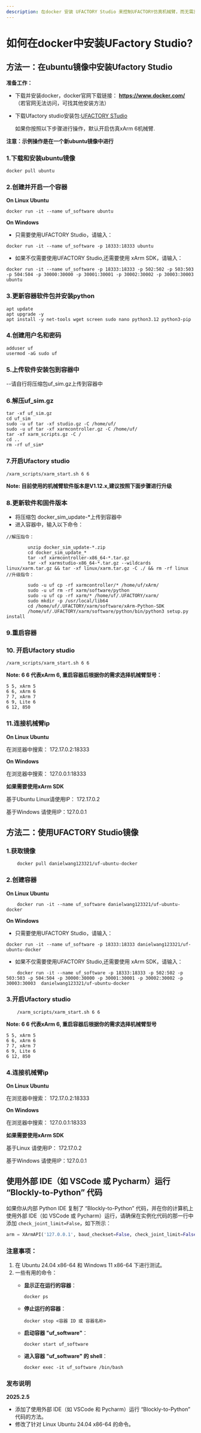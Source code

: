 ```yaml
---
description: 在docker 安装 UFACTORY Studio 来控制UFACTORY仿真机械臂，而无需真正的机械臂！
---
```


# 如何在docker中安装UFactory Studio?

## 方法一：在ubuntu镜像中安装Ufactory Studio

**准备工作：**

* 下载并安装docker，docker官网下载链接： **https://www.docker.com/** （若官网无法访问，可找其他安装方法）
*   下载Ufactory studio安装包:[UFACTORY STudio](https://share.weiyun.com/R2aq65N4)

    如果你按照以下步骤进行操作，默认开启仿真xArm 6机械臂.

**注意：示例操作是在一个新ubuntu镜像中进行**

### 1.下载和安装ubuntu镜像

```
docker pull ubuntu
```

### 2.创建并开启一个容器

**On Linux Ubuntu**

```
docker run -it --name uf_software ubuntu
```

**On Windows**

* 只需要使用UFACTORY Studio，请输入：

```
docker run -it --name uf_software -p 18333:18333 ubuntu
```

* 如果不仅需要使用UFACTORY Studio,还需要使用 xArm SDK，请输入：

```
docker run -it --name uf_software -p 18333:18333 -p 502:502 -p 503:503 -p 504:504 -p 30000:30000 -p 30001:30001 -p 30002:30002 -p 30003:30003  ubuntu
```

### 3.更新容器软件包并安装python

```
apt update 
apt upgrade -y 
apt install -y net-tools wget screen sudo nano python3.12 python3-pip
```

### 4.创建用户名和密码

```
adduser uf 
usermod -aG sudo uf 
```

### 5.上传软件安装包到容器中

\--请自行将压缩包uf\_sim.gz上传到容器中

### 6.解压uf\_sim.gz

```
tar -xf uf_sim.gz 
cd uf_sim
sudo -u uf tar -xf studio.gz -C /home/uf/ 
sudo -u uf tar -xf xarmcontroller.gz -C /home/uf/ 
tar -xf xarm_scripts.gz -C / 
cd .. 
rm -rf uf_sim* 
```

### 7.开启Ufactory studio

```
/xarm_scripts/xarm_start.sh 6 6
```

**Note: 目前使用的机械臂软件版本是V1.12.x,建议按照下面步骤进行升级**

### 8.更新软件和固件版本

* 将压缩包 docker\_sim\_update-\*上传到容器中
* 进入容器中，输入以下命令：

```
//解压指令：

        unzip docker_sim_update-*.zip
        cd docker_sim_update_*
        tar -xf xarmcontroller-x86_64-*.tar.gz
        tar -xf xarmstudio-x86_64-*.tar.gz --wildcards linux/xarm.tar.gz && tar -xf linux/xarm.tar.gz -C ./ && rm -rf linux
//升级指令：

        sudo -u uf cp -rf xarmcontroller/* /home/uf/xArm/
        sudo -u uf rm -rf xarm/software/python
        sudo -u uf cp -rf xarm/* /home/uf/.UFACTORY/xarm/
        sudo mkdir -p /usr/local/lib64
        cd /home/uf/.UFACTORY/xarm/software/xArm-Python-SDK
        /home/uf/.UFACTORY/xarm/software/python/bin/python3 setup.py install
```

### 9.重启容器

### 10. 开启Ufactory studio

```
/xarm_scripts/xarm_start.sh 6 6
```

**Note: 6 6 代表xArm 6, 重启容器后根据你的需求选择机械臂型号：**

```
5 5, xArm 5
6 6, xArm 6
7 7, xArm 7
6 9, Lite 6
6 12, 850
```

### 11.连接机械臂ip

**On Linux Ubuntu**

在浏览器中搜索： 172.17.0.2:18333

**On Windows**

在浏览器中搜索： 127.0.0.1:18333

**如果需要使用xArm SDK**

基于Ubuntu Linux请使用IP： 172.17.0.2

基于Windows 请使用IP：127.0.0.1

## 方法二：使用UFACTORY Studio镜像

### 1.获取镜像

```
    docker pull danielwang123321/uf-ubuntu-docker
```

### 2.创建容器

**On Linux Ubuntu**

```
    docker run -it --name uf_software danielwang123321/uf-ubuntu-docker
```

**On Windows**

* 只需要使用UFACTORY Studio，请输入：

```
docker run -it --name uf_software -p 18333:18333 danielwang123321/uf-ubuntu-docker
```

* 如果不仅需要使用UFACTORY Studio,还需要使用 xArm SDK，请输入：

```
    docker run -it --name uf_software -p 18333:18333 -p 502:502 -p 503:503 -p 504:504 -p 30000:30000 -p 30001:30001 -p 30002:30002 -p 30003:30003  danielwang123321/uf-ubuntu-docker

```

### 3.开启Ufactory studio

```
    /xarm_scripts/xarm_start.sh 6 6
```

**Note: 6 6 代表xArm 6, 重启容器后根据你的需求选择机械臂型号**

```
5 5, xArm 5
6 6, xArm 6
7 7, xArm 7
6 9, Lite 6
6 12, 850
```

### 4.连接机械臂ip

**On Linux Ubuntu**

在浏览器中搜索： 172.17.0.2:18333

**On Windows**

在浏览器中搜索： 127.0.0.1:18333

**如果需要使用xArm SDK**

基于Linux 请使用IP： 172.17.0.2

基于Windows 请使用IP：127.0.0.1


##  使用外部 IDE（如 VSCode 或 Pycharm）运行 “Blockly-to-Python” 代码

如果你从内部 Python IDE 复制了 “Blockly-to-Python” 代码，并在你的计算机上使用外部 IDE（如 VSCode 或 Pycharm）运行，请确保在实例化代码的那一行中添加 `check_joint_limit=False`，如下所示：

```python
arm = XArmAPI('127.0.0.1', baud_checkset=False, check_joint_limit=False)
```

### 注意事项：
1. 在 Ubuntu 24.04 x86-64 和 Windows 11 x86-64 下进行测试。
2. 一些有用的命令：
   - **显示正在运行的容器**：
     ```
     docker ps
     ```

   - **停止运行的容器**：
     ```
     docker stop <容器 ID 或 容器名称>
     ```

   - **启动容器 "uf_software"**：
     ```
     docker start uf_software
     ```

   - **进入容器 "uf_software" 的 shell**：
     ```
     docker exec -it uf_software /bin/bash
     ```

### 发布说明

**2025.2.5**

- 添加了使用外部 IDE（如 VSCode 和 Pycharm）运行 “Blockly-to-Python” 代码的方法。
- 修改了针对 Linux Ubuntu 24.04 x86-64 的命令。
